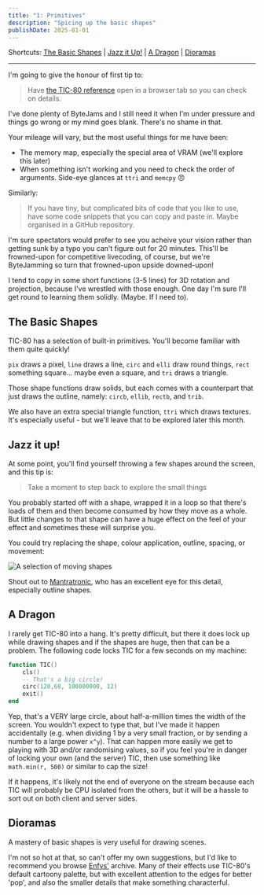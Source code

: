 ```yaml
---
title: "1: Primitives"
description: "Spicing up the basic shapes"
publishDate: 2025-01-01
---
```

Shortcuts:
[The Basic Shapes](#the-basic-shapes)
| [Jazz it Up!](#jazz-it-up)
| [A Dragon](#a-dragon)
| [Dioramas](#dioramas)

---

I'm going to give the honour of first tip to:

> Have [the TIC-80 reference](https://tic80.com/learn) open in a browser tab so you can check on details.

I've done plenty of ByteJams and I still need it when I'm under pressure and things go wrong or my mind goes blank. There's no shame in that.

Your mileage will vary, but the most useful things for me have been:

- The memory map, especially the special area of VRAM (we'll explore this later)
- When something isn't working and you need to check the order of arguments. Side-eye glances at `ttri` and `memcpy` 😠

Similarly:

> If you have tiny, but complicated bits of code that you like to use, have some code snippets that you can copy and paste in. Maybe organised in a GitHub repository.

I'm sure spectators would prefer to see you acheive your vision rather than getting sunk by a typo you can't figure out for 20 minutes. This'll be frowned-upon for competitive livecoding, of course, but we're ByteJamming so turn that frowned-upon upside downed-upon!

I tend to copy in some short functions (3-5 lines) for 3D rotation and projection, because I've wrestled with those enough. One day I'm sure I'll get round to learning them solidly. (Maybe. If I need to).

## The Basic Shapes

TIC-80 has a selection of built-in primitives. You'll become familiar with them quite quickly!

`pix` draws a pixel, `line` draws a line, `circ` and `elli` draw round things, `rect` something square... maybe even a square, and `tri` draws a triangle.

Those shape functions draw solids, but each comes with a counterpart that just draws the outline, namely: `circb`, `ellib`, `rectb`, and `trib`.

We also have an extra special triangle function, `ttri` which draws textures. It's especially useful - but we'll leave that to be explored later this month.

## Jazz it up!

At some point, you'll find yourself throwing a few shapes around the screen, and this tip is:

> Take a moment to step back to explore the small things

You probably started off with a shape, wrapped it in a loop so that there's loads of them and then become consumed by how they move as a whole. But little changes to that shape can have a huge effect on the feel of your effect and sometimes these will surprise you.

You could try replacing the shape, colour application, outline, spacing, or movement:

![A selection of moving shapes](/image/1/primitives-style.gif)

Shout out to [Mantratronic](https://livecode.demozoo.org/performer/Mantratronic.html#mc), who has an excellent eye for this detail, especially outline shapes.

## A Dragon

I rarely get TIC-80 into a hang. It's pretty difficult, but there it does lock up while drawing shapes and if the shapes are huge, then that can be a problem. The following code locks TIC for a few seconds on my machine:

```lua
function TIC()
	cls()
    -- That's a big circle!
	circ(120,68, 100000000, 12)
	exit()
end
```

Yep, that's a VERY large circle, about half-a-million times the width of the screen. You wouldn't expect to type that, but I've made it happen accidentally (e.g. when dividing 1 by a very small fraction, or by sending a number to a large power `x^y`). That can happen more easily we get to playing with 3D and/or randomising values, so if you feel you're in danger of locking your own (and the server) TIC, then use something like `math.min(r, 500)` or similar to cap the size!

If it happens, it's likely not the end of everyone on the stream because each TIC will probably be CPU isolated from the others, but it will be a hassle to sort out on both client and server sides.

## Dioramas

A mastery of basic shapes is very useful for drawing scenes.

I'm not so hot at that, so can't offer my own suggestions, but I'd like to recommend you browse [Enfys'](https://livecode.demozoo.org/performer/T%25C3%25B4Bach.html#mc) archive. Many of their effects use TIC-80's default cartoony palette, but with excellent attention to the edges for better 'pop', and also the smaller details that make something characterful.